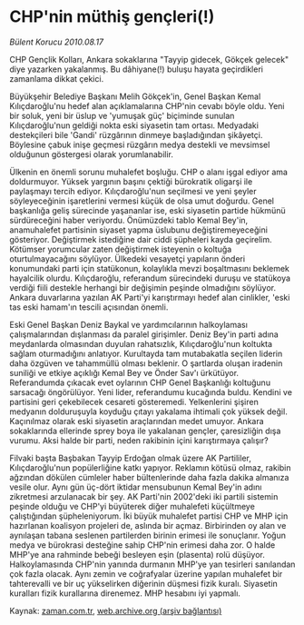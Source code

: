 # CHP'nin müthiş gençleri(!)

*Bülent Korucu 2010.08.17*

<td class="columnist-detail">
<p>CHP Gençlik Kolları, Ankara sokaklarına "Tayyip gidecek, Gökçek gelecek" diye yazarken yakalanmış. Bu dâhiyane(!) buluşu hayata geçirdikleri zamanlama dikkat çekici.</p>
<p>
<div id="haberMetinDiv">
<p> Büyükşehir Belediye Başkanı Melih Gökçek'in, Genel Başkan Kemal Kılıçdaroğlu'nu hedef alan açıklamalarına CHP'nin cevabı böyle oldu. Yeni bir soluk, yeni bir üslup ve 'yumuşak güç' biçiminde sunulan Kılıçdaroğlu'nun geldiği nokta eski siyasetin tam ortası. Medyadaki destekçileri bile 'Gandi' rüzgârının dinmeye başladığından şikâyetçi. Böylesine çabuk inişe geçmesi rüzgârın medya destekli ve mevsimsel olduğunun göstergesi olarak yorumlanabilir.
<p> Ülkenin en önemli sorunu muhalefet boşluğu. CHP o alanı işgal ediyor ama doldurmuyor. Yüksek yargının başını çektiği bürokratik oligarşi ile paylaşmayı tercih ediyor. Kılıçdaroğlu'nun seçilmesi ve yeni şeyler söyleyeceğinin işaretlerini vermesi küçük de olsa umut doğurdu. Genel başkanlığa geliş sürecinde yaşananlar ise, eski siyasetin partide hükmünü sürdüreceğini haber veriyordu. Önümüzdeki tablo Kemal Bey'in, anamuhalefet partisinin siyaset yapma üslubunu değiştiremeyeceğini gösteriyor. Değiştirmek istediğine dair ciddi şüpheleri kayda geçirelim. Kötümser yorumcular zaten değiştirmek isteyenin o koltuğa oturtulmayacağını söylüyor. Ülkedeki vesayetçi yapıların önderi konumundaki parti için statükonun, kolaylıkla mevzi boşaltmasını beklemek hayalcilik olurdu. Kılıçdaroğlu, referandum sürecindeki duruşu ve statükoya verdiği fiili destekle herhangi bir değişimin peşinde olmadığını söylüyor. Ankara duvarlarına yazılan AK Parti'yi karıştırmayı hedef alan cinlikler, 'eski tas eski hamam'ın tescili açısından önemli.
<p> Eski Genel Başkan Deniz Baykal ve yardımcılarının halkoylaması çalışmalarından dışlanması da paralel girişimler. Deniz Bey'in parti adına meydanlarda olmasından duyulan rahatsızlık, Kılıçdaroğlu'nun koltukta sağlam oturmadığını anlatıyor. Kurultayda tam mutabakatla seçilen liderin daha özgüven ve tahammüllü olması beklenir. O şartlarda oluşan iradenin suniliği ve etkiye açıklığı Kemal Bey ve Önder Sav'ı ürkütüyor. Referandumda çıkacak evet oylarının CHP Genel Başkanlığı koltuğunu sarsacağı öngörülüyor. Yeni lider, referandumu kucağında buldu. Kendini ve partisini geri çekebilecek cesareti gösteremedi. Yelkenlerini şişiren medyanın dolduruşuyla koyduğu çıtayı yakalama ihtimali çok yüksek değil. Kaçınılmaz olarak eski siyasetin araçlarından medet umuyor. Ankara sokaklarında ellerinde sprey boya ile yakalanan gençler, çaresizliğin dışa vurumu. Aksi halde bir parti, neden rakibinin içini karıştırmaya çalışır?
<p> Filvaki başta Başbakan Tayyip Erdoğan olmak üzere AK Partililer, Kılıçdaroğlu'nun popülerliğine katkı yapıyor. Reklamın kötüsü olmaz, rakibin ağzından dökülen cümleler haber bültenlerinde daha fazla dakika almanıza vesile olur. Aynı gün üç-dört iktidar mensubunun Kemal Bey'in adını zikretmesi arzulanacak bir şey. AK Parti'nin 2002'deki iki partili sistemin peşinde olduğu ve CHP'yi büyüterek diğer muhalefeti küçültmeye çalıştığından şüpheleniyorum. İki büyük muhalefet partisi CHP ve MHP için hazırlanan koalisyon projeleri de, aslında bir açmaz. Birbirinden oy alan ve aynılaşan tabana seslenen partilerden birinin erimesi ile sonuçlanır. Yoğun medya ve bürokrasi desteğine sahip CHP'nin erimesi daha zor. O halde MHP'ye ana rahminde bebeği besleyen eşin (plasenta) rolü düşüyor. Halkoylamasında CHP'nin yanında durmanın MHP'ye yan tesirleri sanılandan çok fazla olacak. Aynı zemin ve coğrafyalar üzerine yapılan muhalefet bir tahterevalli ve bir uç yükselirken diğerinin düşmesi fizik kuralı. Siyasetin kuralları fizik kurallarına direnemez. MHP hesabını iyi yapmalı. </p></p></p></p></div>
</p>
<a href="http://web.archive.org/web/20110104212624/mailto:b.korucu@zaman.com.tr">
</a></td>

Kaynak: [zaman.com.tr](http://zaman.com.tr/yazar.do?yazino=1016721), [web.archive.org (arşiv bağlantısı)](http://web.archive.org/web/20110104212624/http://www.zaman.com.tr/yazar.do?yazino=1016721)
